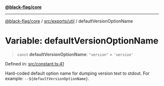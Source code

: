 [**@black-flag/core**](../../../../README.md)

***

[@black-flag/core](../../../../README.md) / [src/exports/util](../README.md) / defaultVersionOptionName

# Variable: defaultVersionOptionName

> `const` **defaultVersionOptionName**: `"version"` = `'version'`

Defined in: [src/constant.ts:41](https://github.com/Xunnamius/black-flag/blob/f720a804174f12cc89580da9c1ce4476115249e9/src/constant.ts#L41)

Hard-coded default option name for dumping version text to stdout. For
example: `--${defaultVersionOptionName}`.
